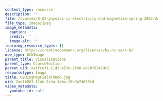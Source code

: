 ```yaml
---
content_type: resource
description: ''
file: /courses/8-02-physics-ii-electricity-and-magnetism-spring-2007/2ee1b983114e2cba1eba19eda74620fd_09RingMagFieldThumb.jpg
file_type: image/jpeg
image_metadata:
  caption: ''
  credit: ''
  image-alt: ''
learning_resource_types: []
license: https://creativecommons.org/licenses/by-nc-sa/4.0/
ocw_type: OCWImage
parent_title: Visualizations
parent_type: CourseSection
parent_uid: ea1fcef1-1143-e57e-2f48-a97bf8747dc2
resourcetype: Image
title: 09RingMagFieldThumb.jpg
uid: 2ee1b983-114e-2cba-1eba-19eda74620fd
video_metadata:
  youtube_id: null
---
```

